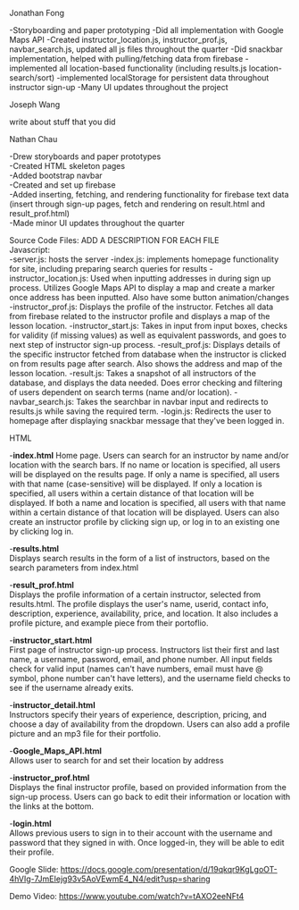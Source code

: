 Jonathan Fong

-Storyboarding and paper prototyping
-Did all implementation with Google Maps API
-Created instructor_location.js, instructor_prof.js, navbar_search.js, updated all js files throughout the quarter
-Did snackbar implementation, helped with pulling/fetching data from firebase
-implemented all location-based functionality (including results.js location-search/sort)
-implemented localStorage for persistent data throughout instructor sign-up
-Many UI updates throughout the project

Joseph Wang

write about stuff that you did

Nathan Chau

-Drew storyboards and paper prototypes  
-Created HTML skeleton pages  
-Added bootstrap navbar  
-Created and set up firebase  
-Added inserting, fetching, and rendering functionality for firebase text data (insert through sign-up pages, fetch and rendering on result.html and result_prof.html)  
-Made minor UI updates throughout the quarter

Source Code Files: ADD A DESCRIPTION FOR EACH FILE  
Javascript:  
-server.js: hosts the server
-index.js: implements homepage functionality for site, including preparing search queries for results
-instructor_location.js: Used when inputting addresses in during sign up process. Utilizes Google Maps API to display a map and create a marker once address has been inputted. Also have some button animation/changes
-instructor_prof.js: Displays the profile of the instructor. Fetches all data from firebase related to the instructor profile and displays a map of the lesson location.
-instructor_start.js: Takes in input from input boxes, checks for validity (if missing values) as well as equivalent passwords, and goes to next step of instructor sign-up process.
-result_prof.js: Displays details of the specific instructor fetched from database when the instructor is clicked on from results page after search. Also shows the address and map of the lesson location.
-result.js: Takes a snapshot of all instructors of the database, and displays the data needed. Does error checking and filtering of users dependent on search terms (name and/or location).
-navbar_search.js: Takes the searchbar in navbar input and redirects to results.js while saving the required term.
-login.js: Redirects the user to homepage after displaying snackbar message that they've been logged in.

HTML

-**index.html**
Home page. Users can search for an instructor by name and/or location with the search bars. If no name or location is specified, all users will be displayed on the results page. If only a name is specified, all users with that name (case-sensitive) will be displayed. If only a location is specified, all users within a certain distance of that location will be displayed. If both a name and location is specified, all users with that name within a certain distance of that location will be displayed. Users can also create an instructor profile by clicking sign up, or log in to an existing one by clicking log in.  

-**results.html**  
Displays search results in the form of a list of instructors, based on the search parameters from index.html  

-**result_prof.html**  
Displays the profile information of a certain instructor, selected from results.html. The profile displays the user's name, userid, contact info, description, experience, availability, price, and location. It also includes a profile picture, and example piece from their portoflio. 

-**instructor_start.html**   
First page of instructor sign-up process. Instructors list their first and last name, a username, password, email, and phone number. All input fields check for valid input (names can't have numbers, email must have @ symbol, phone number can't have letters), and the username field checks to see if the username already exits. 

-**instructor_detail.html**  
Instructors specify their years of experience, description, pricing, and choose a day of availability from the dropdown. Users can also add a profile picture and an mp3 file for their portfolio.  

-**Google_Maps_API.html**  
Allows user to search for and set their location by address  

-**instructor_prof.html**  
Displays the final instructor profile, based on provided information from the sign-up process. Users can go back to edit their information or location with the links at the bottom. 

-**login.html**  
Allows previous users to sign in to their account with the username and password that they signed in with. Once logged-in, they will be able to edit their profile. 




Google Slide:
https://docs.google.com/presentation/d/19qkqr9KgLgoOT-4hVIg-7JmEIejg93v5AoVEwmE4_N4/edit?usp=sharing


Demo Video:
https://www.youtube.com/watch?v=tAXO2eeNFt4